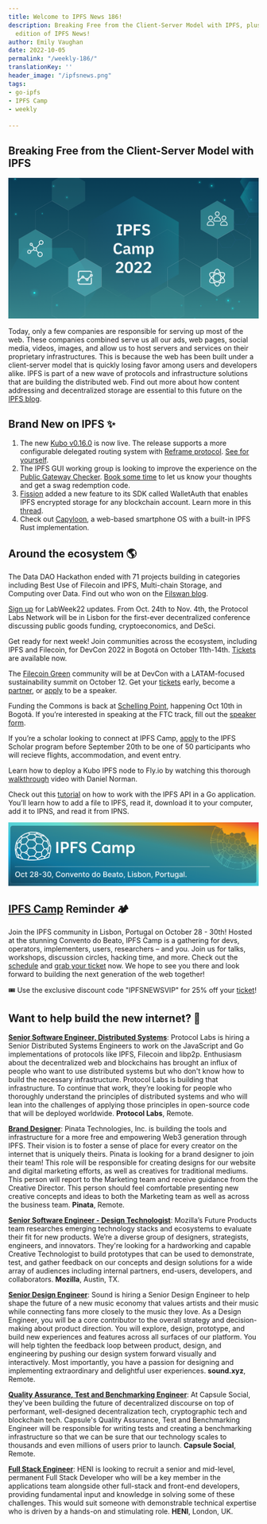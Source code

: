 ```yaml
---
title: Welcome to IPFS News 186!
description: Breaking Free from the Client-Server Model with IPFS, plus more in this
  edition of IPFS News!
author: Emily Vaughan
date: 2022-10-05
permalink: "/weekly-186/"
translationKey: ''
header_image: "/ipfsnews.png"
tags:
- go-ipfs
- IPFS Camp
- weekly

---
```

## **Breaking Free from the Client-Server Model with IPFS**

![](../assets/ipfs-blog-header_-ipfs-camp.png)

Today, only a few companies are responsible for serving up most of the web. These companies combined serve us all our ads, web pages, social media, videos, images, and allow us to host servers and services on their proprietary infrastructures. This is because the web has been built under a client-server model that is quickly losing favor among users and developers alike. IPFS is part of a new wave of protocols and infrastructure solutions that are building the distributed web. Find out more about how content addressing and decentralized storage are essential to this future on the [IPFS blog](https://blog.ipfs.tech/ipfs-breaking-free-client-server/).

## **Brand New on IPFS ✨**

1. The new [Kubo v0.16.0](https://github.com/ipfs/kubo/releases/tag/v0.16.0) is now live. The release supports a more configurable delegated routing system with [Reframe protocol](https://github.com/ipfs/specs/tree/main/reframe#readme). [See for yourself](https://github.com/ipfs/kubo/releases/tag/v0.16.0).
2. The IPFS GUI working group is looking to improve the experience on the [Public Gateway Checker](https://ipfs.github.io/public-gateway-checker/). [Book some time](http://calendly/) to let us know your thoughts and get a swag redemption code.
3. [Fission](https://fission.codes/) added a new feature to its SDK called WalletAuth that enables IPFS encrypted storage for any blockchain account. Learn more in this [thread](https://twitter.com/FISSIONcodes/status/1573092516873781248).
4. Check out [Capyloon](https://capyloon.org/), a web-based smartphone OS with a built-in IPFS Rust implementation.

## **Around the ecosystem 🌎**

The Data DAO Hackathon ended with 71 projects building in categories including Best Use of Filecoin and IPFS, Multi-chain Storage, and Computing over Data. Find out who won on the [Filswan blog](https://filswan.medium.com/data-dao-hackathon-prize-winners-33df617ea6d9).

[Sign up](https://airtable.com/shrsicDt1IpeIKVIg) for LabWeek22 updates. From Oct. 24th to Nov. 4th, the Protocol Labs Network will be in Lisbon for the first-ever decentralized conference discussing public goods funding, cryptoeconomics, and DeSci.

Get ready for next week! Join communities across the ecosystem, including IPFS and Filecoin, for DevCon 2022 in Bogotá on October 11th-14th. [Tickets](https://devcon.org/en/) are available now.

The [Filecoin Green](https://green.filecoin.io/) community will be at DevCon with a LATAM-focused sustainability summit on October 12. Get your [tickets](https://www.eventbrite.com/e/sustainable-blockchain-summit-latam-tickets-397452199227) early, become a [partner](https://sbs.tech/), or [apply](https://airtable.com/shr4CeIwfweFUHEkr) to be a speaker.

Funding the Commons is back at [Schelling Point](https://schellingpoint.gitcoin.co/), happening Oct 10th in Bogotá. If you’re interested in speaking at the FTC track, fill out the [speaker form](https://airtable.com/shruR7QCn4Bx8tqgg).

If you’re a scholar looking to connect at IPFS Camp, [apply](https://airtable.com/shrd4kSljHYHxmU1b) to the IPFS Scholar program before September 20th to be one of 50 participants who will recieve flights, accommodation, and event entry.

Learn how to deploy a Kubo IPFS node to Fly.io by watching this thorough [walkthrough](https://www.youtube.com/watch?v=k1Hcg3B43Q4) video with Daniel Norman.

Check out this [tutorial](https://www.youtube.com/watch?v=Ga9gfoZSm0Y) on how to work with the IPFS API in a Go application. You’ll learn how to add a file to IPFS, read it, download it to your computer, add it to IPNS, and read it from IPNS.

![](../assets/banner-2.png)

## [**IPFS Camp**](https://2022.ipfs.camp/) Reminder 🏕

Join the IPFS community in Lisbon, Portugal on October 28 - 30th! Hosted at the stunning Convento do Beato, IPFS Camp is a gathering for devs, operators, implementers, users, researchers – and you. Join us for talks, workshops, discussion circles, hacking time, and more. Check out the [schedule](https://2022.ipfs.camp/#schedule) and [grab your ticket](https://lu.ma/ipfscamp22) now. We hope to see you there and look forward to building the next generation of the web together!  
  
🎟 Use the exclusive discount code "IPFSNEWSVIP" for 25% off your [ticket](https://lu.ma/ipfscamp22)!

## **Want to help build the new internet? 💼**

[**Senior Software Engineer, Distributed Systems**](https://boards.greenhouse.io/protocollabs/jobs/4283628004): Protocol Labs is hiring a Senior Distributed Systems Engineers to work on the JavaScript and Go implementations of protocols like IPFS, Filecoin and libp2p. Enthusiasm about the decentralized web and blockchains has brought an influx of people who want to use distributed systems but who don't know how to build the necessary infrastructure. Protocol Labs is building that infrastructure. To continue that work, they’re looking for people who thoroughly understand the principles of distributed systems and who will lean into the challenges of applying those principles in open-source code that will be deployed worldwide. **Protocol Labs**, Remote.

[**Brand Designer**](https://angel.co/company/pinatacloud/jobs/1796010-brand-designer): Pinata Technologies, Inc. is building the tools and infrastructure for a more free and empowering Web3 generation through IPFS. Their vision is to foster a sense of place for every creator on the internet that is uniquely theirs. Pinata is looking for a brand designer to join their team! This role will be responsible for creating designs for our website and digital marketing efforts, as well as creatives for traditional mediums. This person will report to the Marketing team and receive guidance from the Creative Director. This person should feel comfortable presenting new creative concepts and ideas to both the Marketing team as well as across the business team. **Pinata**, Remote.

[**Senior Software Engineer - Design Technologist**](https://www.linkedin.com/jobs/view/senior-software-engineer-design-technologist-at-mozilla-3146852845?refId=EiOw5v08Xa0PL2eWaKMxow%3D%3D&trackingId=khK8KrTR4xZ3ib9JTscmeQ%3D%3D&trk=public_jobs_topcard-title): Mozilla’s Future Products team researches emerging technology stacks and ecosystems to evaluate their fit for new products. We’re a diverse group of designers, strategists, engineers, and innovators. They're looking for a hardworking and capable Creative Technologist to build prototypes that can be used to demonstrate, test, and gather feedback on our concepts and design solutions for a wide array of audiences including internal partners, end-users, developers, and collaborators. **Mozilla**, Austin, TX.

[**Senior Design Engineer**](https://jobs.ashbyhq.com/sound.xyz/407fcf8c-40f2-4c5e-be27-e96745cff082/application?utm_source=5brbomGvp3): Sound is hiring a Senior Design Engineer to help shape the future of a new music economy that values artists and their music while connecting fans more closely to the music they love. As a Design Engineer, you will be a core contributor to the overall strategy and decision-making about product direction. You will explore, design, prototype, and build new experiences and features across all surfaces of our platform. You will help tighten the feedback loop between product, design, and engineering by pushing our design system forward visually and interactively. Most importantly, you have a passion for designing and implementing extraordinary and delightful user experiences. **sound.xyz**, Remote.

[**Quality Assurance, Test and Benchmarking Engineer**](https://join.com/companies/capsule/5840067-quality-assurance-test-and-benchmarking-engineer?pid=24a1b46991e3de1fbcf0): At Capsule Social, they've been building the future of decentralized discourse on top of performant, well-designed decentralization tech, cryptographic tech and blockchain tech. Capsule's Quality Assurance, Test and Benchmarking Engineer will be responsible for writing tests and creating a benchmarking infrastructure so that we can be sure that our technology scales to thousands and even millions of users prior to launch. **Capsule Social**, Remote.

[**Full Stack Engineer**](https://www.linkedin.com/jobs/view/3273564662/?alternateChannel=search&refId=7I%2Bx0SHdcmhdQsQzWohg0Q%3D%3D&trackingId=kJtg%2BtTFxm88myxa7QZ0Yg%3D%3D): HENI is looking to recruit a senior and mid-level, permanent Full Stack Developer who will be a key member in the applications team alongside other full-stack and front-end developers, providing fundamental input and knowledge in solving some of these challenges. This would suit someone with demonstrable technical expertise who is driven by a hands-on and stimulating role. **HENI**, London, UK.